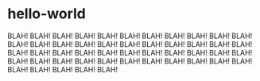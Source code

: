 # hello-world


BLAH! BLAH! BLAH! BLAH! BLAH! BLAH! BLAH!
BLAH! BLAH! BLAH! BLAH! BLAH! BLAH! BLAH!
BLAH! BLAH! BLAH! BLAH! BLAH! BLAH! BLAH!
BLAH! BLAH! BLAH! BLAH! BLAH! BLAH! BLAH!
BLAH! BLAH! BLAH! BLAH! BLAH! BLAH! BLAH!
BLAH! BLAH! BLAH! BLAH! BLAH! BLAH! BLAH!
BLAH! BLAH! BLAH! BLAH! BLAH! BLAH! BLAH!
